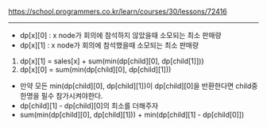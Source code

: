 https://school.programmers.co.kr/learn/courses/30/lessons/72416

---
- dp[x][0] : x node가 회의에 참석하지 않았을때 소모되는 최소 판매량
- dp[x][1] : x node가 회의에 참석했을때 소모되는 최소 판매량

1. dp[x][1] = sales[x] + sum(min(dp[child][0], dp[child[1]]))
2. dp[x][0] = sum(min(dp[child][0], dp[child][1]))
- 만약 모든 min(dp[child][0], dp[child][1])이 dp[child][0]을 반환한다면 child중 한명을 필수 참가시켜야한다. 
- dp[child][1] - dp[child][0]의 최소를 더해주자
- sum(min(dp[child][0], dp[child][1])) + min(dp[child][1] - dp[child[0]])